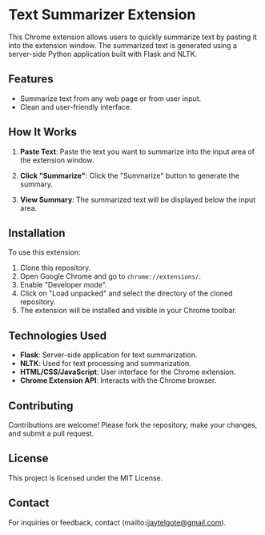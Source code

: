 # Text Summarizer Extension

This Chrome extension allows users to quickly summarize text by pasting it into the extension window. The summarized text is generated using a server-side Python application built with Flask and NLTK.

## Features

- Summarize text from any web page or from user input.
- Clean and user-friendly interface.

## How It Works

1. **Paste Text**: Paste the text you want to summarize into the input area of the extension window.

2. **Click "Summarize"**: Click the "Summarize" button to generate the summary.

3. **View Summary**: The summarized text will be displayed below the input area.

## Installation

To use this extension:

1. Clone this repository.
2. Open Google Chrome and go to `chrome://extensions/`.
3. Enable "Developer mode".
4. Click on "Load unpacked" and select the directory of the cloned repository.
5. The extension will be installed and visible in your Chrome toolbar.

## Technologies Used

- **Flask**: Server-side application for text summarization.
- **NLTK**: Used for text processing and summarization.
- **HTML/CSS/JavaScript**: User interface for the Chrome extension.
- **Chrome Extension API**: Interacts with the Chrome browser.

## Contributing

Contributions are welcome! Please fork the repository, make your changes, and submit a pull request.

## License

This project is licensed under the MIT License.

## Contact

For inquiries or feedback, contact (mailto:ijaytelgote@gmail.com).
